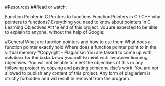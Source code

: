 #Resources ##Read or watch:

Function Pointer in C Pointers to functions Function Pointers in C / C++ why pointers to functions? Everything you need to know about pointers in C Learning Objectives At the end of this project, you are expected to be able to explain to anyone, without the help of Google:

#General What are function pointers and how to use them What does a function pointer exactly hold Where does a function pointer point to in the virtual memory #Copyright - Plagiarism You are tasked to come up with solutions for the tasks below yourself to meet with the above learning objectives. You will not be able to meet the objectives of this or any following project by copying and pasting someone else’s work. You are not allowed to publish any content of this project. Any form of plagiarism is strictly forbidden and will result in removal from the program.
